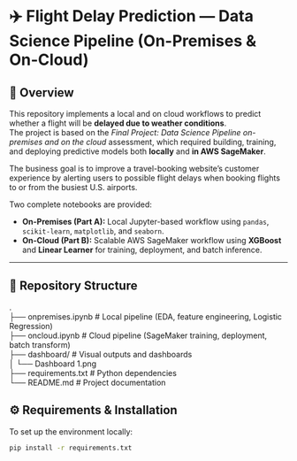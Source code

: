 # ✈️ Flight Delay Prediction — Data Science Pipeline (On-Premises & On-Cloud)

## 📘 Overview
This repository implements a local and on cloud workflows to predict whether a flight will be **delayed due to weather conditions**.  
The project is based on the *Final Project: Data Science Pipeline on-premises and on the cloud* assessment, which required building, training, and deploying predictive models both **locally** and **in AWS SageMaker**.

The business goal is to improve a travel-booking website’s customer experience by alerting users to possible flight delays when booking flights to or from the busiest U.S. airports.

Two complete notebooks are provided:

- **On-Premises (Part A):** Local Jupyter-based workflow using `pandas`, `scikit-learn`, `matplotlib`, and `seaborn`.  
- **On-Cloud (Part B):** Scalable AWS SageMaker workflow using **XGBoost** and **Linear Learner** for training, deployment, and batch inference.

---

## 📂 Repository Structure
.<br>
├── onpremises.ipynb # Local pipeline (EDA, feature engineering, Logistic Regression)<br>
├── oncloud.ipynb # Cloud pipeline (SageMaker training, deployment, batch transform)<br>
├── dashboard/ # Visual outputs and dashboards<br>
│ └── Dashboard 1.png<br>
├── requirements.txt # Python dependencies<br>
└── README.md # Project documentation<br>

## ⚙️ Requirements & Installation
To set up the environment locally:

```bash
pip install -r requirements.txt